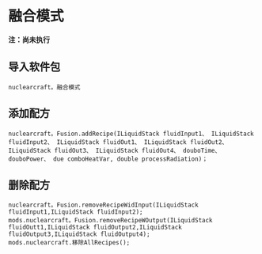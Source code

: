 # 融合模式
**注：尚未执行**

## 导入软件包
`nuclearcraft。融合模式`

## 添加配方
```zenscript
nuclearcraft。Fusion.addRecipe(ILiquidStack fluidInput1、 ILiquidStack fluidInput2、 ILiquidStack fluidOut1、 ILiquidStack fluidOut2、 ILiquidStack fluidOut3、 ILiquidStack fluidOut4、 douboTime、 douboPower、 due comboHeatVar, double processRadiation)；
```

## 删除配方
```zenscript
nuclearcraft。Fusion.removeRecipeWidInput(ILiquidStack fluidInput1,ILiquidStack fluidInput2);
mods.nuclearcraft。Fusion.removeRecipeWOutput(ILiquidStack fluidOutt1,ILiquidStack fluidOutput2,ILiquidStack fluidOutput3,ILiquidStack fluidOutput4);
mods.nuclearcraft.移除AllRecipes();
```